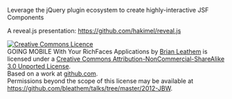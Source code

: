 Leverage the jQuery plugin ecosystem to create highly-interactive JSF Components

A reveal.js presentation: https://github.com/hakimel/reveal.js

<a rel="license" href="http://creativecommons.org/licenses/by-nc-sa/3.0/"><img alt="Creative Commons Licence" style="border-width:0" src="http://i.creativecommons.org/l/by-nc-sa/3.0/88x31.png" /></a><br /><span xmlns:dct="http://purl.org/dc/terms/" property="dct:title">GOING MOBILE With Your RichFaces Applications</span> by <a xmlns:cc="http://creativecommons.org/ns#" href="www.bleathem.ca/talks/2012-JBW/richfaces-mobile.html" property="cc:attributionName" rel="cc:attributionURL">Brian Leathem</a> is licensed under a <a rel="license" href="http://creativecommons.org/licenses/by-nc-sa/3.0/">Creative Commons Attribution-NonCommercial-ShareAlike 3.0 Unported License</a>.<br />Based on a work at <a xmlns:dct="http://purl.org/dc/terms/" href="https://github.com/bleathem/talks/tree/master/2012-JBW" rel="dct:source">github.com</a>.<br />Permissions beyond the scope of this license may be available at <a xmlns:cc="http://creativecommons.org/ns#" href="https://github.com/bleathem/talks/tree/master/2012-JBW" rel="cc:morePermissions">https://github.com/bleathem/talks/tree/master/2012-JBW</a>.